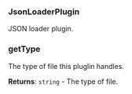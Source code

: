 <a name="JsonLoaderPlugin"></a>

### JsonLoaderPlugin
JSON loader plugin.


<a name="JsonLoaderPlugin+getType"></a>

### getType
The type of file this pluglin handles.


**Returns**: <code>string</code> - The type of file.  
